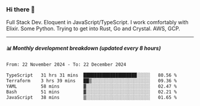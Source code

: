 ### Hi there 👋

Full Stack Dev. Eloquent in JavaScript/TypeScript. I work comfortably with Elixir. Some Python. Trying to get into Rust, Go and Crystal. AWS, GCP.

***

##### 📊 Monthly development breakdown (updated every 8 hours)

<!--START_SECTION:waka-->

```txt
From: 22 November 2024 - To: 22 December 2024

TypeScript   31 hrs 31 mins  ████████████████████░░░░░   80.56 %
Terraform    3 hrs 39 mins   ██▒░░░░░░░░░░░░░░░░░░░░░░   09.36 %
YAML         58 mins         ▓░░░░░░░░░░░░░░░░░░░░░░░░   02.47 %
Bash         51 mins         ▓░░░░░░░░░░░░░░░░░░░░░░░░   02.21 %
JavaScript   38 mins         ▒░░░░░░░░░░░░░░░░░░░░░░░░   01.65 %
```

<!--END_SECTION:waka-->

